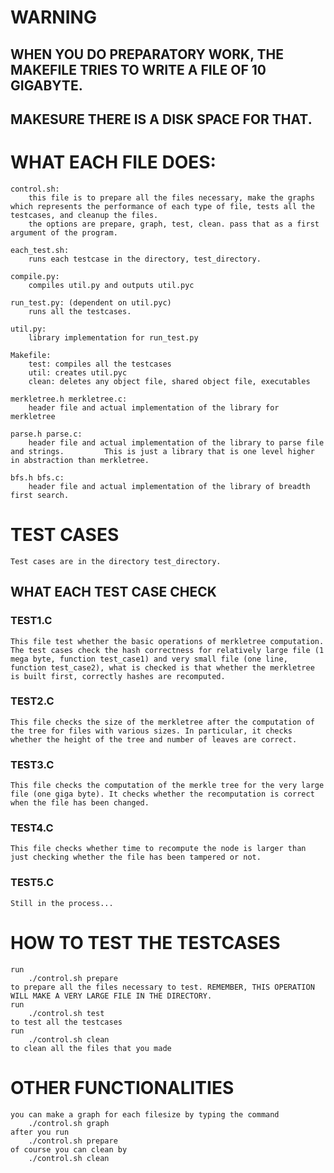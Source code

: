 # WARNING

## WHEN YOU DO PREPARATORY WORK, THE MAKEFILE TRIES TO WRITE A FILE OF 10 GIGABYTE.
## MAKESURE THERE IS A DISK SPACE FOR THAT.

# WHAT EACH FILE DOES:
	control.sh:
		this file is to prepare all the files necessary, make the graphs which represents the performance of each type of file, tests all the testcases, and cleanup the files.
		the options are prepare, graph, test, clean. pass that as a first argument of the program.
 
	each_test.sh:
		runs each testcase in the directory, test_directory.

	compile.py: 
		compiles util.py and outputs util.pyc 

	run_test.py: (dependent on util.pyc) 
		runs all the testcases. 

	util.py: 
		library implementation for run_test.py 

	Makefile: 
		test: compiles all the testcases
		util: creates util.pyc 
		clean: deletes any object file, shared object file, executables  
	
	merkletree.h merkletree.c:
		header file and actual implementation of the library for merkletree

	parse.h parse.c:
		header file and actual implementation of the library to parse file and strings. 		This is just a library that is one level higher in abstraction than merkletree. 

	bfs.h bfs.c:
		header file and actual implementation of the library of breadth first search.

# TEST CASES
	Test cases are in the directory test_directory. 
## WHAT EACH TEST CASE CHECK 
### TEST1.C 
	This file test whether the basic operations of merkletree computation. 
	The test cases check the hash correctness for relatively large file (1 mega byte, function test_case1) and very small file (one line, function test_case2), what is checked is that whether the merkletree is built first, correctly hashes are recomputed.
### TEST2.C
	This file checks the size of the merkletree after the computation of the tree for files with various sizes. In particular, it checks whether the height of the tree and number of leaves are correct. 
### TEST3.C
	This file checks the computation of the merkle tree for the very large file (one giga byte). It checks whether the recomputation is correct when the file has been changed. 
### TEST4.C 
	This file checks whether time to recompute the node is larger than just checking whether the file has been tampered or not. 
### TEST5.C 
	Still in the process...
	 
# HOW TO TEST THE TESTCASES 	
	run 
		./control.sh prepare 
	to prepare all the files necessary to test. REMEMBER, THIS OPERATION WILL MAKE A VERY LARGE FILE IN THE DIRECTORY.
	run	
		./control.sh test
	to test all the testcases
	run 
		./control.sh clean
	to clean all the files that you made

# OTHER FUNCTIONALITIES
	you can make a graph for each filesize by typing the command
		./control.sh graph 
	after you run
		./control.sh prepare
	of course you can clean by 
		./control.sh clean

